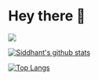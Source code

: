 # Hey there 👋

![](https://komarev.com/ghpvc/?username=Sid-149&color=grey)

[![Siddhant's github stats](https://github-readme-stats.vercel.app/api?username=Sid-149&show_icons=true&theme=radical)](https://github.com/anuraghazra/github-readme-stats)

[![Top Langs](https://github-readme-stats.vercel.app/api/top-langs/?username=Sid-149&layout=compact&theme=radical)](https://github.com/anuraghazra/github-readme-stats)

<!--
**Sid-149/Sid-149** is a ✨ _special_ ✨ repository because its `README.md` (this file) appears on your GitHub profile.

Here are some ideas to get you started:

- 🔭 I’m currently working on ...
- 🌱 I’m currently learning ...
- 👯 I’m looking to collaborate on ...
- 🤔 I’m looking for help with ...
- 💬 Ask me about ...
- 📫 How to reach me: ...
- 😄 Pronouns: ...
- ⚡ Fun fact: ...
-->

